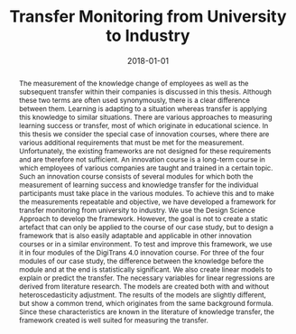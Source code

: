 ---
abstract: The measurement of the knowledge change of employees as well as the subsequent
  transfer within their companies is discussed in this thesis. Although these two
  terms are often used synonymously, there is a clear difference between them. Learning
  is adapting to a situation whereas transfer is applying this knowledge to similar
  situations. There are various approaches to measuring learning success or transfer,
  most of which originate in educational science. In this thesis we consider the special
  case of innovation courses, where there are various additional requirements that
  must be met for the measurement. Unfortunately, the existing frameworks are not
  designed for these requirements and are therefore not sufficient. An innovation
  course is a long-term course in which employees of various companies are taught
  and trained in a certain topic. Such an innovation course consists of several modules
  for which both the measurement of learning success and knowledge transfer for the
  individual participants must take place in the various modules. To achieve this
  and to make the measurements repeatable and objective, we have developed a framework
  for transfer monitoring from university to industry. We use the Design Science Approach
  to develop the framework. However, the goal is not to create a static artefact that
  can only be applied to the course of our case study, but to design a framework that
  is also easily adaptable and applicable in other innovation courses or in a similar
  environment. To test and improve this framework, we use it in four modules of the
  DigiTrans 4.0 innovation course. For three of the four modules of our case study,
  the difference between the knowledge before the module and at the end is statistically
  significant. We also create linear models to explain or predict the transfer. The
  necessary variables for linear regressions are derived from literature research.
  The models are created both with and without heteroscedasticity adjustment. The
  results of the models are slightly different, but show a common trend, which originates
  from the same background formula. Since these characteristics are known in the literature
  of knowledge transfer, the framework created is well suited for measuring the transfer.
authors:
- Clemens Proyer
date: '2018-01-01'
featured: false
links:
- name: Publik
  url: https://publik.tuwien.ac.at/showentry.php?ID=272076&lang=1
publication_types:
- '7'
publishDate: '2018-01-01'
title: Transfer Monitoring from University to Industry
url_pdf: ''
---